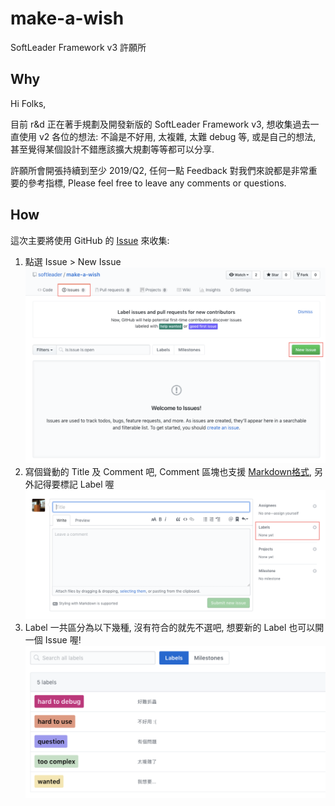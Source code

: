 # make-a-wish

SoftLeader Framework v3 許願所

## Why

Hi Folks,

目前 r&d 正在著手規劃及開發新版的 SoftLeader Framework v3, 想收集過去一直使用 v2 各位的想法: 不論是不好用, 太複雜, 太難 debug 等, 或是自己的想法, 甚至覺得某個設計不錯應該擴大規劃等等都可以分享.

許願所會開張持續到至少 2019/Q2, 任何一點 Feedback 對我們來說都是非常重要的參考指標, Please feel free to leave any comments or questions.

## How

這次主要將使用 GitHub 的 [Issue](https://github.com/softleader/make-a-wish/issues) 來收集:

1. 點選 Issue > New Issue
![](./issue-1.png)
1. 寫個聳動的 Title 及 Comment 吧, Comment 區塊也支援 [Markdown格式](https://guides.github.com/features/mastering-markdown/), 另外記得要標記 Label 喔
![](./issue-2.png)
1. Label 一共區分為以下幾種, 沒有符合的就先不選吧, 想要新的 Label 也可以開一個 Issue 喔!
![](./labels.png)
